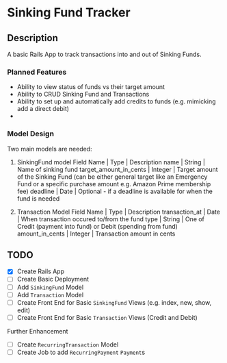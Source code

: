 # Sinking Fund Tracker

## Description
A basic Rails App to track transactions into and out of Sinking Funds. 

### Planned Features
- Ability to view status of funds vs their target amount
- Ability to CRUD Sinking Fund and Transactions
- Ability to set up and automatically add credits to funds (e.g. mimicking add a direct debit)
- 
### Model Design
Two main models are needed:
1. SinkingFund model
Field Name | Type | Description
name | String | Name of sinking fund
target_amount_in_cents | Integer | Target amount of the Sinking Fund (can be either general target like an Emergency Fund or a specific purchase amount e.g. Amazon Prime membership fee)
deadline | Date | Optional - if a deadline is available for when the fund is needed

2. Transaction Model
Field Name | Type | Description
transaction_at | Date | When transaction occured to/from the fund
type | String | One of Credit (payment into fund) or Debit (spending from fund)
amount_in_cents | Integer | Transaction amount in cents


## TODO
- [x] Create Rails App
- [ ] Create Basic Deployment 
- [ ] Add `SinkingFund` Model
- [ ] Add `Transaction` Model
- [ ] Create Front End for Basic `SinkingFund` Views (e.g. index, new, show, edit)
- [ ] Create Front End for Basic `Transaction` Views (Credit and Debit)

Further Enhancement
- [ ] Create `RecurringTransaction` Model
- [ ] Create Job to add `RecurringPayment` `Payment`s
